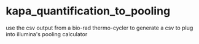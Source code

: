 # kapa_quantification_to_pooling
use the csv output from a bio-rad thermo-cycler to generate a csv to plug into illumina's pooling calculator

